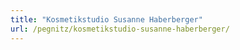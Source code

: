 ```yaml
---
title: "Kosmetikstudio Susanne Haberberger"
url: /pegnitz/kosmetikstudio-susanne-haberberger/
---
```

